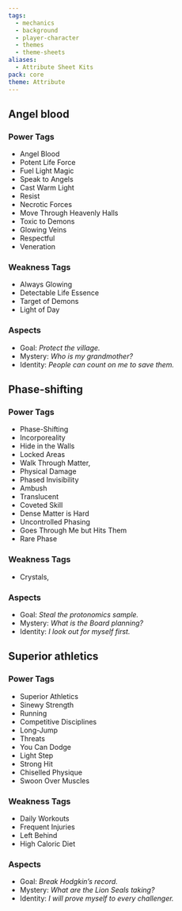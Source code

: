 ```yaml
---
tags:
  - mechanics
  - background
  - player-character
  - themes
  - theme-sheets
aliases:
  - Attribute Sheet Kits
pack: core
theme: Attribute
---
```



## Angel blood
### Power Tags
- Angel Blood
- Potent Life Force
- Fuel Light Magic
- Speak to Angels
- Cast Warm Light
- Resist
- Necrotic Forces
- Move Through Heavenly Halls
- Toxic to Demons
- Glowing Veins
- Respectful
- Veneration

### Weakness Tags
- Always Glowing
- Detectable Life Essence
- Target of Demons
- Light of Day

### Aspects
- Goal: *Protect the village.*
- Mystery: *Who is my grandmother?*
- Identity: *People can count on me to save them.*

## Phase-shifting
### Power Tags
- Phase-Shifting
- Incorporeality
- Hide in the Walls
- Locked Areas
- Walk Through Matter,
- Physical Damage
- Phased Invisibility
- Ambush
- Translucent
- Coveted Skill
- Dense Matter is Hard
- Uncontrolled Phasing
- Goes Through Me but Hits Them
- Rare Phase

### Weakness Tags
- Crystals,

### Aspects
- Goal: *Steal the protonomics sample.*
- Mystery: *What is the Board planning?*
- Identity: *I look out for myself first.*

## Superior athletics
### Power Tags
- Superior Athletics
- Sinewy Strength
- Running
- Competitive Disciplines
- Long-Jump
- Threats
- You Can Dodge
- Light Step
- Strong Hit
- Chiselled Physique
- Swoon Over Muscles

### Weakness Tags
- Daily Workouts
- Frequent Injuries
- Left Behind
- High Caloric Diet

### Aspects
- Goal: *Break Hodgkin’s record.*
- Mystery: *What are the Lion Seals taking?*
- Identity: *I will prove myself to every challenger.*
